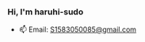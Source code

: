 ### Hi, I'm haruhi-sudo 
<!-- <img align="right" width="50%" src="https://github-readme-stats.vercel.app/api?username=haruhi-sudo&show_icons=true"> -->

- 📫 Email: S1583050085@gmail.com

